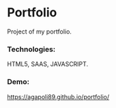 # Portfolio

Project of my portfolio.

### Technologies: 
HTML5, SAAS, JAVASCRIPT.

### Demo:
https://agapoli89.github.io/portfolio/


